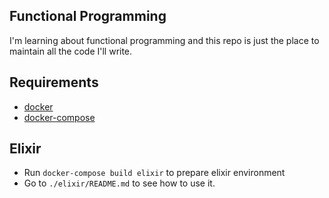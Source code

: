 Functional Programming
----------------------

I'm learning about functional programming and this repo is just the place to maintain all the code I'll write.

## Requirements

- [docker](https://docs.docker.com/install/)
- [docker-compose](https://docs.docker.com/compose/install/)

## Elixir

- Run `docker-compose build elixir` to prepare elixir environment
- Go to `./elixir/README.md` to see how to use it.
